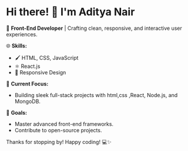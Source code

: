 # Hi there! 👋 I'm Aditya Nair

🚀 **Front-End Developer** | Crafting clean, responsive, and interactive user experiences.  

🌐 **Skills:**  
- 🖌️ HTML, CSS, JavaScript  
- ⚛️ React.js  
- 📱 Responsive Design   

📂 **Current Focus:**  
- Building sleek full-stack projects with html,css ,React, Node.js, and MongoDB.  

🎯 **Goals:**  
- Master advanced front-end frameworks.  
- Contribute to open-source projects.  

Thanks for stopping by! Happy coding! 💻✨

